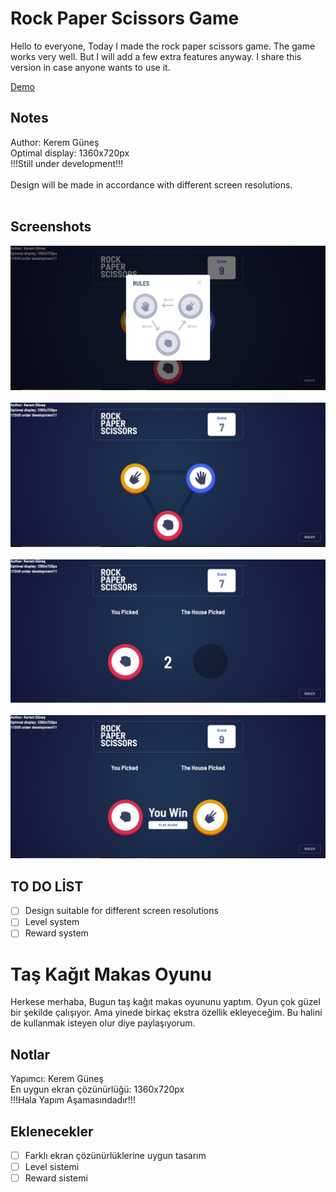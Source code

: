 # Rock Paper Scissors Game

Hello to everyone,
Today I made the rock paper scissors game. The game works very well. But I will add a few extra features anyway. I share this version in case anyone wants to use it.

[Demo]("https://rock-paper-scissors-game-javascript.vercel.app/")

## Notes

Author: Kerem Güneş <br />
Optimal display: 1360x720px <br />
!!!Still under development!!! <br/><br/>
Design will be made in accordance with different screen resolutions.<br/><br/>

## Screenshots

!["rules"](./assets/design/rules.PNG)
<br/>
<br/>
!["step-1"](./assets/design/step-1.PNG)
<br/>
<br/>
!["step-2"](./assets/design/step-2.PNG)
<br/>
<br/>
!["step-3"](./assets/design/step-3.PNG)

## TO DO LİST

- [ ] Design suitable for different screen resolutions
- [ ] Level system
- [ ] Reward system

# Taş Kağıt Makas Oyunu

Herkese merhaba,
Bugun taş kağıt makas oyununu yaptım. Oyun çok güzel bir şekilde çalışıyor. Ama yinede birkaç ekstra özellik ekleyeceğim. Bu halini de kullanmak isteyen olur diye paylaşıyorum.

## Notlar

Yapımcı: Kerem Güneş <br />
En uygun ekran çözünürlüğü: 1360x720px <br />
!!!Hala Yapım Aşamasındadır!!!

## Eklenecekler

- [ ] Farklı ekran çözünürlüklerine uygun tasarım
- [ ] Level sistemi
- [ ] Reward sistemi
